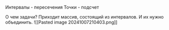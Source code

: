 Интервалы - пересечения
Точки - подсчет


О чем задачи? 
Приходит массив, состоящий из интервалов. И их нужно объединить.
![[Pasted image 20241007210403.png]]


